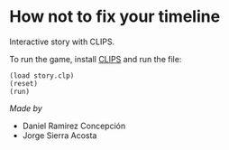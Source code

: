 # How not to fix your timeline

Interactive story with CLIPS.

To run the game, install [CLIPS](http://clipsrules.sourceforge.net/) and run the file:
```
(load story.clp)
(reset)
(run)
```

_Made by_
 - Daniel Ramirez Concepción
 - Jorge Sierra Acosta
